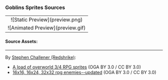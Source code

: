 ### Goblins Sprites Sources

<table style="border: 0px;">
  <tr style="border: 0px;">
    <td style="border: 0px; vertical-align: top; text-align: center;">
      ![Static Preview](preview.png)
    </td>
    </tr>
    <tr style="border: 0px;">
    <td style="border: 0px; vertical-align: top; text-align: center;">
      ![Animated Preview](preview.gif)
    </td>
  </tr>
</table>


#### Source Assets:
---

By [Stephen Challener (Redshrike)](https://opengameart.org/users/redshrike):
- [A load of overworld 3/4 RPG sprites](https://opengameart.org/node/5215) (OGA BY 3.0 / CC BY 3.0)
- [16x16, 16x24, 32x32 rpg enemies--updated](https://opengameart.org/node/6262) (OGA BY 3.0 / CC BY 3.0)
